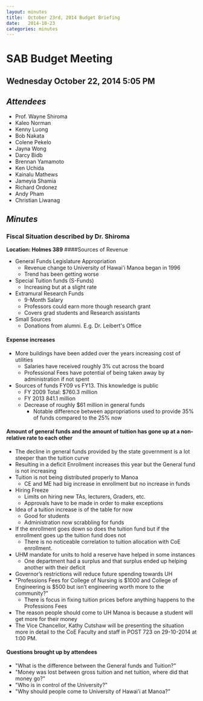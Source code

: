 ```yaml
---
layout: minutes
title:  October 23rd, 2014 Budget Briefing
date:   2014-10-23
categories: minutes
---
```


# SAB Budget Meeting
## Wednesday October 22, 2014 5:05 PM

## *Attendees*
* Prof. Wayne Shiroma
* Kaleo Norman
* Kenny Luong
* Bob Nakata
* Colene Pekelo
* Jayna Wong
* Darcy Bidb
* Brennan Yamamoto
* Ken Uchida
* Kainalu Mathews
* Jameyia Shamia
* Richard Ordonez
* Andy Pham
* Christian Liwanag

## *Minutes*
### Fiscal Situation described by Dr. Shiroma 
**Location: Holmes 389**
####Sources of Revenue 
* General Funds Legislature Appropriation
	- Revenue change to University of Hawai'i Manoa began in 1996
	- Trend has been getting worse 
* Special Tuition funds (S-Funds)
	- Increasing but at a slight rate
* Extramural Research Funds
	- 9-Month Salary
	- Professors could earn more though research grant
	- Covers grad students and Research assistants
* Small Sources
	- Donations from alumni. E.g. Dr. Leibert's Office
#### Expense increases
* More buildings have been added over the years increasing cost of utilities 
  - Salaries have received roughly 3% cut across the board
  - Professional Fees have potential of being taken away by administration if not spent
* Sources of funds FY09 vs FY13. This knowledge is public
  - FY 2009 Total: $760.3 million
  - FY 2013 841.1 million
  - Decrease of roughly $61 million in general funds
  	- Notable difference between appropriations used to provide 35% of funds compared to the 25% now

#### Amount of general funds and the amount of tuition has gone up at a non-relative rate to each other
* The decline in general funds provided by the state government is a lot steeper than the tuition curve
* Resulting  in a deficit Enrollment increases this year but the General fund is not increasing
* Tuition is not being distributed properly to Manoa
  - CE and ME had big increase in enrollment but no increase in funds
* Hiring Freeze 
  - Limits on hiring new TAs, lecturers, Graders, etc.
  - Approvals have to be made in order to make exceptions  
* Idea of a tuition increase is of the table for now
  - Good for students
  - Administration now scrabbling for funds
* If the enrollment goes down so does the tuition fund but if the enrollment goes up the tuition fund does not
  - There is no noticeable correlation to tuition allocation with CoE enrollment.
* UHM mandate for units to hold a reserve have helped in some instances
  - One department had a surplus and that surplus ended up helping another with their deficit
* Governor’s restrictions will reduce future spending towards UH
* "Professions Fees for College of Nursing is $1000 and College of Engineering is $500 but isn’t engineering worth more to the community?"
  - There is  focus in fixing tuition prices before anything happens to the Professions Fees 
* The reason people should come to UH Manoa is because a student will get more for their money
* The Vice Chancellor, Kathy Cutshaw will be presenting the situation more in detail to the CoE Faculty and staff in POST 723 on 29-10-2014 at 1:00 PM.

#### Questions brought up by attendees
* "What is the difference between the General funds and Tuition?"
* "Money was lost between gross tuition and net tuition, where did that money go?"
* "Who is in control of the University?"
* "Why should people come to University of Hawai’i at Manoa?"



